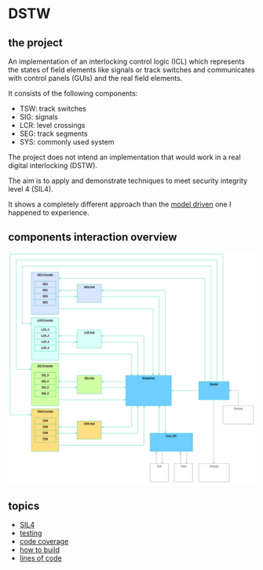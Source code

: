 # DSTW
## the project
An implementation of an interlocking control logic (ICL) which represents the states of field elements like signals or track switches and communicates with control panels (GUIs) and the real field elements.

It consists of the following components:
- TSW: track switches
- SIG: signals
- LCR: level crossings
- SEG: track segments
- SYS: commonly used system

The project does not intend an implementation that would work in a real digital interlocking (DSTW).

The aim is to apply and demonstrate techniques to meet security integrity level 4 (SIL4).

It shows a completely different approach than the [model driven](Clinch.md) one I happened to experience.

## components interaction overview
![overview](specification/doc/rel-2023-12_overview.svg)

## topics
- [SIL4](SIL4.md)
- [testing](testing/README.md)
- [code coverage](testing/coverage.md)
- [how to build](make/howto_build.md)
- [lines of code](CLOC.md)
